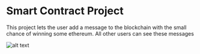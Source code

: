 # Smart Contract Project

This project lets the user add a message to the blockchain with the small chance of winning some ethereum. All other users can see these messages

![alt text](https://user-images.githubusercontent.com/33152935/151071333-2cd9e484-6ac4-4008-91f7-4709108d6a5b.png)

